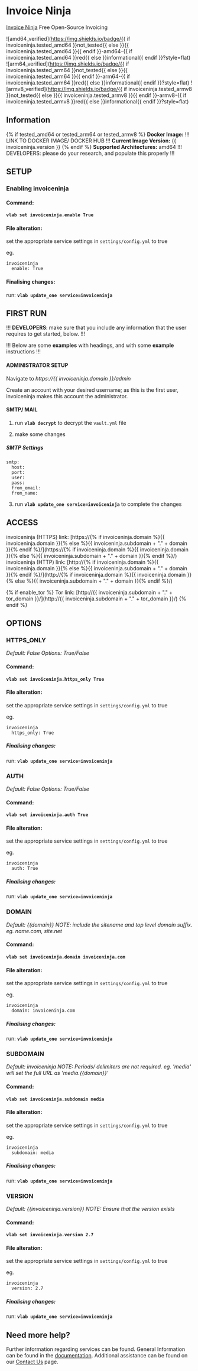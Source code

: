 # Invoice Ninja

[Invoice Ninja](https://www.invoiceninja.org/) Free Open-Source Invoicing

![amd64_verified](https://img.shields.io/badge/{{ if invoiceninja.tested_amd64 }}not_tested{{ else }}{{ invoiceninja.tested_amd64 }}{{ endif }}-amd64-{{ if invoiceninja.tested_amd64 }}red{{ else }}informational{{ endif }}?style=flat)
![arm64_verified](https://img.shields.io/badge/{{ if invoiceninja.tested_arm64 }}not_tested{{ else }}{{ invoiceninja.tested_arm64 }}{{ endif }}-arm64-{{ if invoiceninja.tested_arm64 }}red{{ else }}informational{{ endif }}?style=flat)
![armv8_verified](https://img.shields.io/badge/{{ if invoiceninja.tested_armv8 }}not_tested{{ else }}{{ invoiceninja.tested_armv8 }}{{ endif }}-armv8-{{ if invoiceninja.tested_armv8 }}red{{ else }}informational{{ endif }}?style=flat)

## Information

{% if tested_amd64 or tested_arm64 or tested_armv8 %}
**Docker Image:** !!! LINK TO DOCKER IMAGE/ DOCKER HUB !!!
**Current Image Version:** {{ invoiceninja.version }}
{% endif %}
**Supported Architectures:** amd64  !!! DEVELOPERS: please do your research, and populate this properly !!!

## SETUP

### Enabling invoiceninja

#### Command:

**`vlab set invoiceninja.enable True`**

#### File alteration:

set the appropriate service settings in `settings/config.yml` to true

eg.
```
invoiceninja
  enable: True
```

#### Finalising changes:

run: **`vlab update_one service=invoiceninja`**

## FIRST RUN

!!! **DEVELOPERS**: make sure that you include any information that the user requires to get started, below. !!!

!!! Below are some **examples** with headings, and with some **example** instructions !!!

#### ADMINISTRATOR SETUP

Navigate to *https://{{ invoiceninja.domain }}/admin*

Create an account with your desired username; as this is the first user, invoiceninja makes this account the administrator.

#### SMTP/ MAIL

1. run **`vlab decrypt`** to decrypt the `vault.yml` file

2. make some changes


##### SMTP Settings
```
smtp:
  host:
  port:
  user:
  pass:
  from_email:
  from_name:
```

3. run **`vlab update_one service=invoiceninja`** to complete the changes


## ACCESS

invoiceninja (HTTPS) link: [https://{% if invoiceninja.domain %}{{ invoiceninja.domain }}{% else %}{{ invoiceninja.subdomain + "." + domain }}{% endif %}/](https://{% if invoiceninja.domain %}{{ invoiceninja.domain }}{% else %}{{ invoiceninja.subdomain + "." + domain }}{% endif %}/)
invoiceninja (HTTP) link: [http://{% if invoiceninja.domain %}{{ invoiceninja.domain }}{% else %}{{ invoiceninja.subdomain + "." + domain }}{% endif %}/](http://{% if invoiceninja.domain %}{{ invoiceninja.domain }}{% else %}{{ invoiceninja.subdomain + "." + domain }}{% endif %}/)

{% if enable_tor %}
Tor link: [http://{{ invoiceninja.subdomain + "." + tor_domain }}/](http://{{ invoiceninja.subdomain + "." + tor_domain }}/)
{% endif %}

## OPTIONS

### HTTPS_ONLY
*Default: False*
*Options: True/False*

#### Command:

**`vlab set invoiceninja.https_only True`**

#### File alteration:

set the appropriate service settings in `settings/config.yml` to true

eg.
```
invoiceninja
  https_only: True
```

##### Finalising changes:

run: **`vlab update_one service=invoiceninja`**

### AUTH
*Default: False*
*Options: True/False*

#### Command:

**`vlab set invoiceninja.auth True`**

#### File alteration:

set the appropriate service settings in `settings/config.yml` to true

eg.
```
invoiceninja
  auth: True
```

##### Finalising changes:

run: **`vlab update_one service=invoiceninja`**

### DOMAIN
*Default: {{domain}}*
*NOTE: include the sitename and top level domain suffix. eg. name.com, site.net*

#### Command:

**`vlab set invoiceninja.domain invoiceninja.com`**

#### File alteration:

set the appropriate service settings in `settings/config.yml` to true

eg.
```
invoiceninja
  domain: invoiceninja.com
```

##### Finalising changes:

run: **`vlab update_one service=invoiceninja`**

### SUBDOMAIN
*Default: invoiceninja*
*NOTE: Periods/ delimiters are not required. eg. 'media' will set the full URL as 'media.{{domain}}'*

#### Command:

**`vlab set invoiceninja.subdomain media`**

#### File alteration:

set the appropriate service settings in `settings/config.yml` to true

eg.
```
invoiceninja
  subdomain: media
```

##### Finalising changes:

run: **`vlab update_one service=invoiceninja`**

### VERSION
*Default: {{invoiceninja.version}}*
*NOTE: Ensure that the version exists*

#### Command:

**`vlab set invoiceninja.version 2.7`**

#### File alteration:

set the appropriate service settings in `settings/config.yml` to true

eg.
```
invoiceninja
  version: 2.7
```

##### Finalising changes:

run: **`vlab update_one service=invoiceninja`**

## Need more help?
Further information regarding services can be found.
General Information can be found in the [documentation](https://docs.vivumlab.com).
Additional assistance can be found on our [Contact Us](https://docs.vivumlab.com/Contact-us) page.
